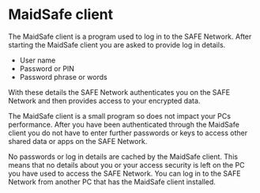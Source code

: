 # MaidSafe client
The MaidSafe client is a program used to log in to the SAFE Network. After starting the MaidSafe client you are asked to provide log in details.

* User name
* Password or PIN
* Password phrase or words

With these details the SAFE Network authenticates you on the SAFE Network and then provides access to your encrypted data.

The MaidSafe client is a small program so does not impact your PCs performance. After you have been authenticated through the MaidSafe client you do not have to enter further passwords or keys to access other shared data or apps on the SAFE Network.

No passwords or log in details are cached by the MaidSafe client. This means that no details about you or your access security is left on the PC you have used to access the SAFE Network. You can log in to the SAFE Network from another PC that has the MaidSafe client installed.

